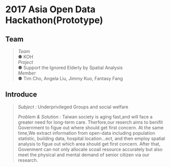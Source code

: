 # 2017 Asia Open Data Hackathon(Prototype)


##  Team<br>
>*Team*<br> 
> ● KOH<br>
>*Project* <br>
> ● Support the Ignored Elderly by Spatial Analysis<br>
>*Member*<br>
> ● Tim Cho, Angela Liu, Jimmy Kuo, Fantasy Fang<br>

## Introduce<br>
> *Subject :* Underprivileged Groups and social welfare
>
> *Problem & Solution :* Taiwan society is aging fast,and will face a greater need for long-term care.
Therfore,our reserch aims to benifit Government to figue out where should get first concern. At the same time,We extract information from open-data including population statistic, building data, hospital location...ect, and then employ spatial analysis to figue out which area should get first concern. After that, Govenment can not only allocate scoail resource accurately but also meet the physical and mental demand of senior citizen via our research.

